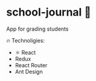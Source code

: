 # school-journal 💯

App for grading students

🔥 Technoligies:

<ul>
    <li>⚛️ React</li>
    <li>Redux</li>
    <li>React Router</li>
    <li>Ant Design</li>
</ul>
